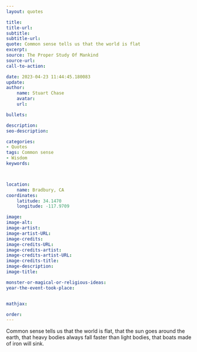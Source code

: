 ```yaml
---
layout: quotes

title:
title-url:
subtitle:
subtitle-url:
quote: Common sense tells us that the world is flat
excerpt:
source: The Proper Study Of Mankind
source-url:
call-to-action:

date: 2023-04-23 11:44:45.180083
update:
author:
    name: Stuart Chase
    avatar:
    url:

bullets:

description:
seo-description:

categories:
- Quotes
tags: Common sense
- Wisdom
keywords:



location:
    name: Bradbury, CA
coordinates:
    latitude: 34.1470
    longitude: -117.9709

image:
image-alt:
image-artist:
image-artist-URL:
image-credits:
image-credits-URL:
image-credits-artist:
image-credits-artist-URL:
image-credits-title:
image-description:
image-title:

monster-or-magical-or-religious-ideas:
year-the-event-took-place:


mathjax:

order:
---
```

Common sense tells us that the world is flat, that the sun goes around the earth, that heavy bodies always fall faster than light bodies, that boats made of iron will sink.